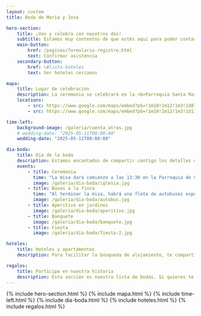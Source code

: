 ```yaml
---
layout: custom
title: Boda de María y José

hero-section:
    title: ¡Ven y celebra con nosotros dos!
    subtitle: Estamos muy contentos de que estés aquí para poder contarte todos los detalles de nuestra boda.
    main-button:
        href: /paginas/formulario-registro.html
        text: Confirmar asistencia
    secondary-button:
        href: \#lista-hoteles
        text: Ver hoteles cercanos

mapa:
    title: Lugar de celebración
    description: La ceremonia se celebrará en la <b>Parroquia Santa María de Caná</b> de Pozuelo de Alarcón y el posterior banquete tendrá lugar en <b>Finca Las Jarillas</b> en Madrid.
    locations:
        - src: https://www.google.com/maps/embed?pb=!1m18!1m12!1m3!1d878.184098662612!2d-3.7998433738211235!3d40.43457430474152!2m3!1f0!2f0!3f0!3m2!1i1024!2i768!4f13.1!3m3!1m2!1s0xd4186415716a5a1%3A0xba88876cc831beec!2sParroquia%20Santa%20Mar%C3%ADa%20de%20Can%C3%A1!5e1!3m2!1ses!2ses!4v1746205699524!5m2!1ses!2ses
        - src: https://www.google.com/maps/embed?pb=!1m18!1m12!1m3!1d117182.18917262406!2d-3.8608358811636907!3d40.573086900000014!2m3!1f0!2f0!3f0!3m2!1i1024!2i768!4f13.1!3m3!1m2!1s0xd422ad3a2de4be9%3A0x3bb426869bee2921!2sFinca%20Las%20Jarillas!5e1!3m2!1ses!2ses!4v1746205941306!5m2!1ses!2ses

time-left:
    background-image: /galeria/cuenta_atras.jpg
    # wedding-date: "2025-05-11T00:00:00"
    wedding-date: "2025-05-11T00:00:00"

dia-boda:
    title: Día de la boda
    description: Estamos encantados de compartir contigo los detalles de nuestro día especial. A continuación, encontrarás el horario de la celebración y los momentos que hemos preparado con tanto cariño para disfrutar juntos.
    events:
        - title: Ceremonia
          time: "La misa dará comienzo a las 13:30 en la Parroquia de Santa María de Caná en Pozuelo de Alarcón."
          image: /galeria/dia-boda/iglesia.jpg
        - title: Buses a la finca
          time: "Al terminar la misa, habrá una flota de autobuses esperando para llevaros a todos a la finca."
          image: /galeria/dia-boda/autobus.jpg
        - title: Aperitivo en jardines
          image: /galeria/dia-boda/aperitivo.jpg
        - title: Banquete
          image: /galeria/dia-boda/banquete.jpg
        - title: Fiesta
          image: /galeria/dia-boda/fiesta-2.jpg

hoteles:
    title: Hoteles y apartamentos
    description: Para facilitar la búsqueda de alojamiento, te compartimos una selección de hoteles que quedan cerca del pazo. Además, en algunos de ellos hemos conseguido un descuento específico para el fin de semana de la boda.

regalos:
    title: Participa en nuestra historia
    description: Esta sección es nuestra lista de bodas. Si quieres te la puedes saltar, porque para nosotros los más importante es contar con tu presencia. Si de todas formas quieres hacernos un regalo para que empecemos nuestra aventura juntos, te dejamos algunas sugerencias.
---
```


{% include hero-section.html %}
{% include mapa.html %}
{% include time-left.html %}
{% include dia-boda.html %}
{% include hoteles.html %}
{% include regalos.html %}
